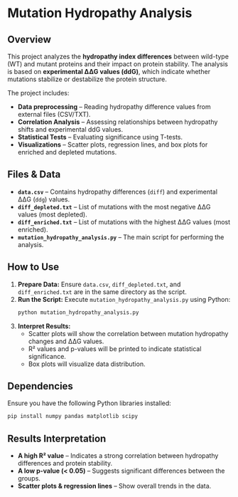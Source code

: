 # Mutation Hydropathy Analysis

## Overview
This project analyzes the **hydropathy index differences** between wild-type (WT) and mutant proteins and their impact on protein stability. The analysis is based on **experimental ΔΔG values (ddG)**, which indicate whether mutations stabilize or destabilize the protein structure.

The project includes:
- **Data preprocessing** – Reading hydropathy difference values from external files (CSV/TXT).
- **Correlation Analysis** – Assessing relationships between hydropathy shifts and experimental ddG values.
- **Statistical Tests** – Evaluating significance using T-tests.
- **Visualizations** – Scatter plots, regression lines, and box plots for enriched and depleted mutations.

## Files & Data
- **`data.csv`** – Contains hydropathy differences (`diff`) and experimental ΔΔG (`ddg`) values.
- **`diff_depleted.txt`** – List of mutations with the most negative ΔΔG values (most depleted).
- **`diff_enriched.txt`** – List of mutations with the highest ΔΔG values (most enriched).
- **`mutation_hydropathy_analysis.py`** – The main script for performing the analysis.

## How to Use
1. **Prepare Data:** Ensure `data.csv`, `diff_depleted.txt`, and `diff_enriched.txt` are in the same directory as the script.
2. **Run the Script:** Execute `mutation_hydropathy_analysis.py` using Python:
   ```bash
   python mutation_hydropathy_analysis.py
   ```
3. **Interpret Results:**  
   - Scatter plots will show the correlation between mutation hydropathy changes and ΔΔG values.
   - R² values and p-values will be printed to indicate statistical significance.
   - Box plots will visualize data distribution.

## Dependencies
Ensure you have the following Python libraries installed:
```bash
pip install numpy pandas matplotlib scipy
```

## Results Interpretation
- **A high R² value** – Indicates a strong correlation between hydropathy differences and protein stability.
- **A low p-value (< 0.05)** – Suggests significant differences between the groups.
- **Scatter plots & regression lines** – Show overall trends in the data.



